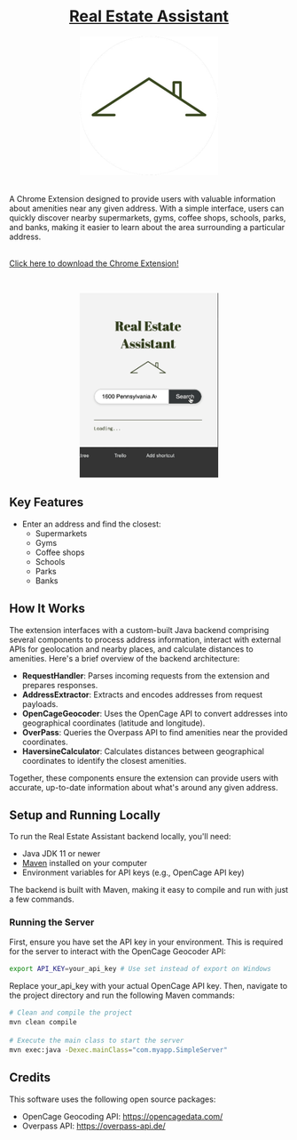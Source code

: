 <h1 align="center">
  <a href="https://chromewebstore.google.com/detail/real-estate-assistant/ikbmgehhghnkohaoehjlmfniegppchnd">Real Estate Assistant</a>
</h1>

<p align="center">
  <img src="https://github.com/nrooney024/real-estate-assistant/blob/main/chrome-extension/chrome-button-logo.png?raw=true" alt="Real Estate Assistant" title="Real Estate Assistant" width="250"/>
</p>
<br>
A Chrome Extension designed to provide users with valuable information about amenities near any given address. With a simple interface, users can quickly discover nearby supermarkets, gyms, coffee shops, schools, parks, and banks, making it easier to learn about the area surrounding a particular address. 

<br>
<br>

[Click here to download the Chrome Extension!](https://chromewebstore.google.com/detail/real-estate-assistant/ikbmgehhghnkohaoehjlmfniegppchnd)

<br>
<p align="center">
  <img src="https://github.com/nrooney024/real-estate-assistant/blob/main/chrome-extension/real-estate-sssistant-recording.gif?raw=true" alt="Screen recording" width="250"/>
</p>

## Key Features

* Enter an address and find the closest:
  - Supermarkets
  - Gyms
  - Coffee shops
  - Schools
  - Parks
  - Banks  

## How It Works

The extension interfaces with a custom-built Java backend comprising several components to process address information, interact with external APIs for geolocation and nearby places, and calculate distances to amenities. Here's a brief overview of the backend architecture:

- **RequestHandler**: Parses incoming requests from the extension and prepares responses.
- **AddressExtractor**: Extracts and encodes addresses from request payloads.
- **OpenCageGeocoder**: Uses the OpenCage API to convert addresses into geographical coordinates (latitude and longitude).
- **OverPass**: Queries the Overpass API to find amenities near the provided coordinates.
- **HaversineCalculator**: Calculates distances between geographical coordinates to identify the closest amenities.

Together, these components ensure the extension can provide users with accurate, up-to-date information about what's around any given address.

## Setup and Running Locally

To run the Real Estate Assistant backend locally, you'll need:

- Java JDK 11 or newer
- [Maven](https://maven.apache.org/) installed on your computer
- Environment variables for API keys (e.g., OpenCage API key)

The backend is built with Maven, making it easy to compile and run with just a few commands.

### Running the Server

First, ensure you have set the API key in your environment. This is required for the server to interact with the OpenCage Geocoder API:

```bash
export API_KEY=your_api_key # Use set instead of export on Windows
```

Replace your_api_key with your actual OpenCage API key. Then, navigate to the project directory and run the following Maven commands:

```bash
# Clean and compile the project
mvn clean compile

# Execute the main class to start the server
mvn exec:java -Dexec.mainClass="com.myapp.SimpleServer"
```

## Credits

This software uses the following open source packages:

- OpenCage Geocoding API: https://opencagedata.com/
- Overpass API: https://overpass-api.de/ 
